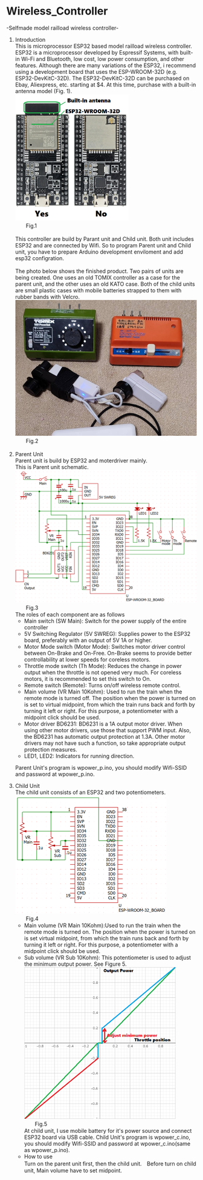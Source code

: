 # Wireless_Controller

-Selfmade model railload wireless controller-

<ol>
<li>Introduction<br>
   This is microprocessor ESP32 based model railload wireless controller.<br>
   ESP32 is a microprocessor developed by Espressif Systems, with built-in Wi-Fi and Bluetooth, low cost, low power consumption, and other features.
   Although there are many variations of the ESP32, i recommend using a development board that uses the ESP-WROOM-32D (e.g. ESP32-DevKitC-32D).
   The ESP32-DevKitC-32D can be purchased on Ebay, Aliexpress, etc. starting at $4. At this time, purchase with a built-in antenna model (Fig. 1).<br>
   <img src="./image/esp32.png" width=300><br>
   　　Fig.1<br><br>
  This controller are build by Parant unit and Child unit. Both unit includes ESP32 and are connected by Wifi. So to program Parent unit and Child unit, you have to prepare Arduino development enviloment and add esp32 configration.<br>
   <br>
   The photo below shows the finished product.
   Two pairs of units are being created. One uses an old TOMIX controller as a case for the parent unit, and the other uses an old KATO case.
   Both of the child units are small plastic cases with mobile batteries strapped to them with rubber bands with Velcro.<br>
   <img src="./image/cont.jpg" width=500><br>
   　　Fig.2<br>
   <br>
<li>Parent Unit<br>
   Parent unit is build by ESP32 and moterdriver mainly.<br>
   This is Parent unit schematic.<br>
   <img src="./image/cont_p.png" width=500><br>
   　　Fig.3<br>
   The roles of each component are as follows
   <ul>
   <li>Main switch (SW Main): Switch for the power supply of the entire controller
   <li>5V Switching Regulator (5V SWREG): Supplies power to the ESP32 board, preferably with an output of 5V 1A or higher.
   <li>Motor Mode switch (Motor Mode): Switches motor driver control between On-Brake and On-Free. On-Brake seems to provide better controllability at lower speeds for coreless motors.
   <li>Throttle mode switch (Th Mode): Reduces the change in power output when the throttle is not opened very much. For coreless motors, it is recommended to set this switch to On.
   <li>Remote switch (Remote): Turns on/off wireless remote control.
   <li>Main volume (VR Main 10Kohm): Used to run the train when the remote mode is turned off. The position when the power is turned on is set to virtual midpoint, from which the train runs back and forth by turning it left or right. For this purpose, a potentiometer with a midpoint click should be used.
   <li>Motor driver BD6231: BD6231 is a 1A output motor driver. When using other motor drivers, use those that support PWM input. Also, the BD6231 has automatic output protection at 1.3A. Other motor drivers may not have such a function, so take appropriate output protection measures.
   <li>LED1, LED2: Indicators for running direction.
   </ul>
   
   Parent Unit's program is wpower_p.ino, you should modify Wifi-SSID and password at wpower_p.ino.<br>

<li>Child Unit<br>
   The child unit consists of an ESP32 and two potentiometers.<br>
   <img src="./image/cont_c.png" width=400><br>
   　　Fig.4<br>
   <ul>
   <li>Main volume (VR Main 10Kohm):Used to run the train when the remote mode is turned on. The position when the power is turned on is set virtual midpoint, from which the train runs back and forth by turning it left or right. For this purpose, a potentiometer with a midpoint click should be used.
   <li>Sub volume (VR Sub 10Kohm): This potentiometer is used to adjust the minimum output power. See Figure 5.<br>
   <img src="./image/th.png" width=400><br>
   　　Fig.5<br>
   At child unit, I use mobile battery for it's power source and connect ESP32 board via USB cable.
   Child Unit's program is wpower_c.ino, you should modify Wifi-SSID and password at wpower_c.ino(same as wpower_p.ino).<br>

<li>How to use<br>
   Turn on the parent unit first, then the child unit.　Before turn on child unit, Main volume have to set midpoint.<br>
</ol>
